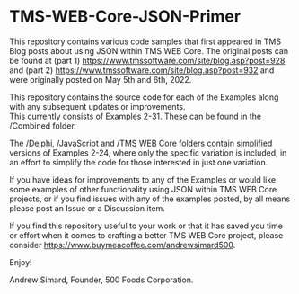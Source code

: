 # TMS-WEB-Core-JSON-Primer

This repository contains various code samples that first appeared in TMS Blog posts about using JSON within
TMS WEB Core. The original posts can be found at (part 1) https://www.tmssoftware.com/site/blog.asp?post=928
and (part 2) https://www.tmssoftware.com/site/blog.asp?post=932 and were originally posted on May 5th and 6th, 2022.

This repository contains the source code for each of the Examples along with any subsequent updates or improvements.  
This currently consists of Examples 2-31. These can be found in the /Combined folder.  

The /Delphi, /JavaScript and /TMS WEB Core folders contain simplified versions of Examples 2-24, where only the
specific variation is included, in an effort to simplify the code for those interested in just one variation.

If you have ideas for improvements to any of the Examples or would like some examples of other functionality
using JSON within TMS WEB Core projects, or if you find issues with any of the examples posted, by all means please
post an Issue or a Discussion item.

If you find this repository useful to your work or that it has saved you time or effort when it comes to crafting
a better TMS WEB Core project, please consider https://www.buymeacoffee.com/andrewsimard500.

Enjoy!

Andrew Simard, Founder,
500 Foods Corporation.
